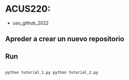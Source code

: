 # ACUS220: 
+ uso_github_2022

## Apreder a crear un nuevo repositorio

## Run

```

python tutorial_1.py python tutorial_2.py

```
